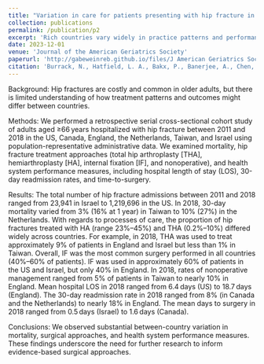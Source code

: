 ```yaml
---
title: "Variation in care for patients presenting with hip fracture in six high‐income countries: A cross‐sectional cohort study"
collection: publications
permalink: /publication/p2
excerpt: 'Rich countries vary widely in practice patterns and performance following hip fracture.'
date: 2023-12-01
venue: 'Journal of the American Geriatrics Society'
paperurl: 'http://gabeweinreb.github.io/files/J American Geriatrics Society - 2023 - Burrack - Variation in care for patients presenting with hip fracture in six.pdf'
citation: 'Burrack, N., Hatfield, L. A., Bakx, P., Banerjee, A., Chen, Y., Fu, C., Godoy, C., Gordon, M., Heine, R., Huang, N., Ko, D. T., Lix, L. M., Novack, V., Pasea, L., Qiu, F., Stukel, T. A., Groot, C. U., Ravi, B., Al‐Azazi, S., <b>Weinreb, G. G.,</b> Cram, P., Landon, B. E. (2023). Variation in care for patients presenting with hip fracture in six high‐income countries: A cross‐sectional cohort study. <i>Journal of the American Geriatrics Society,</i> 71(12), 3780–3791. https://doi.org/10.1111/jgs.18530'
---
```


Background: Hip fractures are costly and common in older adults, but there is limited understanding of how treatment patterns and outcomes might differ between countries. 

Methods: We performed a retrospective serial cross-sectional cohort study of adults aged ≥66 years hospitalized with hip fracture between 2011 and 2018 in the US, Canada, England, the Netherlands, Taiwan, and Israel using population-representative administrative data. We examined mortality, hip fracture treatment approaches (total hip arthroplasty [THA], hemiarthroplasty [HA], internal fixation [IF], and nonoperative), and health system performance measures, including hospital length of stay (LOS), 30-day readmission rates, and time-to-surgery. 

Results: The total number of hip fracture admissions between 2011 and 2018 ranged from 23,941 in Israel to 1,219,696 in the US. In 2018, 30-day mortality varied from 3% (16% at 1 year) in Taiwan to 10% (27%) in the Netherlands. With regards to processes of care, the proportion of hip fractures treated with HA (range 23%–45%) and THA (0.2%–10%) differed widely across countries. For example, in 2018, THA was used to treat approximately 9% of patients in England and Israel but less than 1% in Taiwan. Overall, IF was the most common surgery performed in all countries (40%–60% of patients). IF was used in approximately 60% of patients in the US and Israel, but only 40% in England. In 2018, rates of nonoperative management ranged from 5% of patients in Taiwan to nearly 10% in England. Mean hospital LOS in 2018 ranged from 6.4 days (US) to 18.7 days (England). The 30-day readmission rate in 2018 ranged from 8% (in Canada and the Netherlands) to nearly 18% in England. The mean days to surgery in 2018 ranged from 0.5 days (Israel) to 1.6 days (Canada). 

Conclusions: We observed substantial between-country variation in mortality, surgical approaches, and health system performance measures. These findings underscore the need for further research to inform evidence-based surgical approaches.
